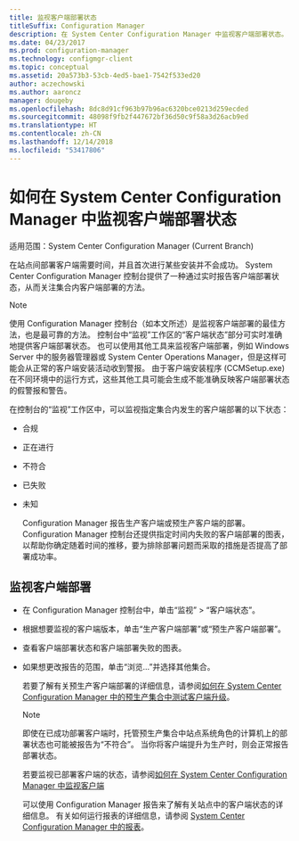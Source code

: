 ```yaml
---
title: 监视客户端部署状态
titleSuffix: Configuration Manager
description: 在 System Center Configuration Manager 中监视客户端部署状态。
ms.date: 04/23/2017
ms.prod: configuration-manager
ms.technology: configmgr-client
ms.topic: conceptual
ms.assetid: 20a573b3-53cb-4ed5-bae1-7542f533ed20
author: aczechowski
ms.author: aaroncz
manager: dougeby
ms.openlocfilehash: 8dc8d91cf963b97b96ac6320bce0213d259ecded
ms.sourcegitcommit: 48098f9fb2f447672bf36d50c9f58a3d26acb9ed
ms.translationtype: HT
ms.contentlocale: zh-CN
ms.lasthandoff: 12/14/2018
ms.locfileid: "53417806"
---
```

# <a name="how-to-monitor-client-deployment-status-in-system-center-configuration-manager"></a>如何在 System Center Configuration Manager 中监视客户端部署状态

适用范围：System Center Configuration Manager (Current Branch)

在站点间部署客户端需要时间，并且首次进行某些安装并不会成功。 System Center Configuration Manager 控制台提供了一种通过实时报告客户端部署状态，从而关注集合内客户端部署的方法。  

> [!NOTE]  
>  使用 Configuration Manager 控制台（如本文所述）是监视客户端部署的最佳方法，也是最可靠的方法。 控制台中“监视”工作区的“客户端状态”部分可实时准确地提供客户端部署状态。 也可以使用其他工具来监视客户端部署，例如 Windows Server 中的服务器管理器或 System Center Operations Manager，但是这样可能会从正常的客户端安装活动收到警报。 由于客户端安装程序 (CCMSetup.exe) 在不同环境中的运行方式，这些其他工具可能会生成不能准确反映客户端部署状态的假警报和警告。  

 在控制台的“监视”工作区中，可以监视指定集合内发生的客户端部署的以下状态：  

- 合规  

- 正在进行  

- 不符合  

- 已失败  

- 未知  

  Configuration Manager 报告生产客户端或预生产客户端的部署。 Configuration Manager 控制台还提供指定时间内失败的客户端部署的图表，以帮助你确定随着时间的推移，要为排除部署问题而采取的措施是否提高了部署成功率。  

## <a name="to-monitor-client-deployments"></a>监视客户端部署  

- 在 Configuration Manager 控制台中，单击“监视” > “客户端状态”。  

- 根据想要监视的客户端版本，单击“生产客户端部署”或“预生产客户端部署”。  

- 查看客户端部署状态和客户端部署失败的图表。  

- 如果想更改报告的范围，单击“浏览...”并选择其他集合。  

  若要了解有关预生产客户端部署的详细信息，请参阅[如何在 System Center Configuration Manager 中的预生产集合中测试客户端升级](../../../core/clients/manage/upgrade/test-client-upgrades.md)。

  > [!NOTE]
  > 即使在已成功部署客户端时，托管预生产集合中站点系统角色的计算机上的部署状态也可能被报告为“不符合”。 当你将客户端提升为生产时，则会正常报告部署状态。   

  若要监视已部署客户端的状态，请参阅[如何在 System Center Configuration Manager 中监视客户端](../../../core/clients/manage/monitor-clients.md)  

  可以使用 Configuration Manager 报告来了解有关站点中的客户端状态的详细信息。 有关如何运行报表的详细信息，请参阅 [System Center Configuration Manager 中的报表](../../../core/servers/manage/reporting.md)。  
